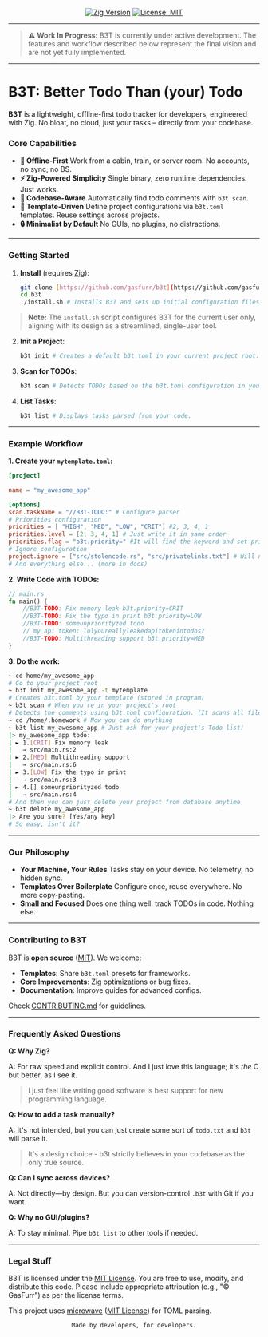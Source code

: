 <div align="center">

[![Zig Version](https://img.shields.io/badge/Zig-0.15.0-%23ec7c0c)](https://ziglang.org)
[![License: MIT](https://img.shields.io/badge/License-MIT-blue.svg)](LICENSE)

</div>

-----

> **⚠️ Work In Progress:**
> B3T is currently under active development. The features and workflow described below represent the final vision and are not yet fully  implemented.

-----

# B3T: Better Todo Than (your) Todo

**B3T** is a lightweight, offline-first todo tracker for developers, engineered with Zig. No bloat, no cloud, just your tasks – directly from your codebase.

### **Core Capabilities**

* **📴 Offline-First** Work from a cabin, train, or server room. No accounts, no sync, no BS.
* **⚡ Zig-Powered Simplicity** Single binary, zero runtime dependencies. Just works.
* **🔎 Codebase-Aware** Automatically find todo comments with `b3t scan`.
* **📂 Template-Driven** Define project configurations via `b3t.toml` templates. Reuse settings across projects.
* **🔒 Minimalist by Default** No GUIs, no plugins, no distractions.
-----

### **Getting Started**

1.  **Install** (requires [Zig](https://ziglang.org)):

    ```bash
    git clone [https://github.com/gasfurr/b3t](https://github.com/gasfurr/b3t)
    cd b3t
    ./install.sh # Installs B3T and sets up initial configuration files.
    ```
> **Note:** The `install.sh` script configures B3T for the current user only, aligning with its design as a streamlined, single-user tool.

2.  **Init a Project**:

    ```bash
    b3t init # Creates a default b3t.toml in your current project root.
    ```

3.  **Scan for TODOs**:

    ```bash
    b3t scan # Detects TODOs based on the b3t.toml configuration in your codebase.
    ```

4.  **List Tasks**:

    ```bash
    b3t list # Displays tasks parsed from your code.
    ```

-----

### **Example Workflow**

**1. Create your `mytemplate.toml`:**

```toml
[project]

name = "my_awesome_app"

[options]
scan.taskName = "//B3T-TODO:" # Configure parser
# Priorities configuration
priorities = [ "HIGH", "MED", "LOW", "CRIT"] #2, 3, 4, 1
priorities.level = [2, 3, 4, 1] # Just write it in same order
priorities.flag = "b3t.priority=" #It will find the keyword and set priority
# Ignore configuration
project.ignore = ["src/stolencode.rs", "src/privatelinks.txt"] # Will not read this files
# And everything else... (more in docs)
````

**2. Write Code with TODOs:**

```rust
// main.rs
fn main() {
    //B3T-TODO: Fix memory leak b3t.priority=CRIT
    //B3T-TODO: Fix the typo in print b3t.priority=LOW
    //B3T-TODO: someunpriorityzed todo
    // my api token: lolyoureallyleakedapitokenintodos?
    //B3T-TODO: Multithreading support b3t.priority=MED
}
```

**3. Do the work:**

```bash
~ cd home/my_awesome_app
# Go to your project root
~ b3t init my_awesome_app -t mytemplate
# Creates b3t.toml by your template (stored in program)
~ b3t scan # When you're in your project's root
# Detects the comments using b3t.toml configuration. (It scans all files if not said otherwise.)
~ cd /home/.homework # Now you can do anything
~ b3t list my_awesome_app # Just ask for your project's Todo list!
|> my_awesome_app todo:
| ► 1.[CRIT] Fix memory leak
|   → src/main.rs:2
| ► 2.[MED] Multithreading support
|   → src/main.rs:6
| ► 3.[LOW] Fix the typo in print
|   → src/main.rs:3
| ► 4.[] someunpriorityzed todo
|   → src/main.rs:4
# And then you can just delete your project from database anytime
~ b3t delete my_awesome_app
|> Are you sure? [Yes/any key]
# So easy, isn't it?
```

-----

### **Our Philosophy**

  * **Your Machine, Your Rules** Tasks stay on your device. No telemetry, no hidden sync.
  * **Templates Over Boilerplate** Configure once, reuse everywhere. No more copy-pasting.
  * **Small and Focused** Does one thing well: track TODOs in code. Nothing else.

-----

### **Contributing to B3T**

B3T is **open source** ([MIT](LICENSE)). We welcome:

  * **Templates**: Share `b3t.toml` presets for frameworks.
  * **Core Improvements**: Zig optimizations or bug fixes.
  * **Documentation**: Improve guides for advanced configs.

Check [CONTRIBUTING.md](CONTRIBUTING.md) for guidelines.

-----

### **Frequently Asked Questions**

**Q: Why Zig?**

A: For raw speed and explicit control. And I just love this language; it's *the* C but better, as I see it.

> I just feel like writing good software is best support for new programming language.

**Q: How to add a task manually?**

A: It's not intended, but you can just create some sort of `todo.txt` and `b3t` will parse it.

> It's a design choice - b3t strictly believes in your codebase as the only true source.

**Q: Can I sync across devices?**

A: Not directly—by design. But you can version-control `.b3t` with Git if you want.

**Q: Why no GUI/plugins?**

A: To stay minimal. Pipe `b3t list` to other tools if needed.

-----

### **Legal Stuff**

B3T is licensed under the [MIT License](LICENSE). You are free to use, modify, and distribute this code. Please include appropriate attribution (e.g., "© GasFurr") as per the license terms.

This project uses [microwave](https://github.com/edqx/microwave) ([MIT License](https://github.com/edqx/microwave/blob/main/LICENSE)) for TOML parsing.

<div align="center">

`Made by developers, for developers.`
